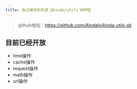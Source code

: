 ```yaml
---
title: 自己编写的开源`@kinda/utils`NPM包
---
```


> github地址：https://github.com/Alndaly/kinda-utils.git

## 目前已经开放

- time操作
- cache操作
- request操作
- math操作
- url操作